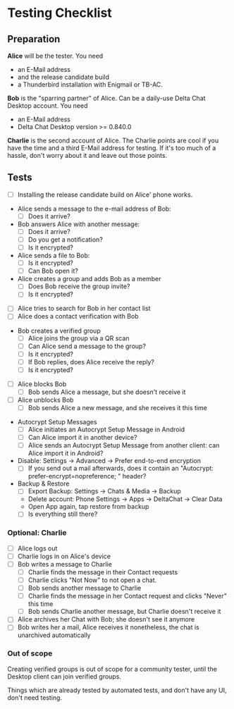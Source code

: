 # Testing Checklist

## Preparation

**Alice** will be the tester. You need 
- an E-Mail address 
- and the release candidate build
- a Thunderbird installation with Enigmail or TB-AC.

**Bob** is the "sparring partner" of Alice. Can be a daily-use Delta Chat
Desktop account. You need
- an E-Mail address
- Delta Chat Desktop version >= 0.840.0

**Charlie** is the second account of Alice. The Charlie points are cool if you
have the time and a third E-Mail address for testing. If it's too much of a
hassle, don't worry about it and leave out those points.

## Tests

- [ ] Installing the release candidate build on Alice' phone works.
- Alice sends a message to the e-mail address of Bob:
    - [ ] Does it arrive?
- Bob answers Alice with another message:
    - [ ] Does it arrive?
    - [ ] Do you get a notification?
    - [ ] Is it encrypted?
- Alice sends a file to Bob:
    - [ ] Is it encrypted?
    - [ ] Can Bob open it?
- Alice creates a group and adds Bob as a member
    - [ ] Does Bob receive the group invite?
    - [ ] Is it encrypted?
- [ ] Alice tries to search for Bob in her contact list
- [ ] Alice does a contact verification with Bob
- Bob creates a verified group
    - [ ] Alice joins the group via a QR scan
    - [ ] Can Alice send a message to the group?
    - [ ] Is it encrypted?
    - [ ] If Bob replies, does Alice receive the reply?
    - [ ] Is it encrypted?
- [ ] Alice blocks Bob
    - [ ] Bob sends Alice a message, but she doesn't receive it
- [ ] Alice unblocks Bob
    - [ ] Bob sends Alice a new message, and she receives it this time
- Autocrypt Setup Messages
    - [ ] Alice initiates an Autocrypt Setup Message in Android
    - [ ] Can Alice import it in another device?
    - [ ] Alice sends an Autocrypt Setup Message from another client: can Alice import it in Android?
- Disable: Settings -> Advanced -> Prefer end-to-end encryption
    - [ ] If you send out a mail afterwards, does it contain an "Autocrypt: prefer-encrypt=nopreference; " header?
- Backup & Restore
    - [ ] Export Backup: Settings -> Chats & Media -> Backup
    - Delete account: Phone Settings -> Apps -> DeltaChat -> Clear Data
    - Open App again, tap restore from backup
    - [ ] Is everything still there?

### Optional: Charlie

- [ ] Alice logs out
- [ ] Charlie logs in on Alice's device
- [ ] Bob writes a message to Charlie
    - [ ] Charlie finds the message in their Contact requests
    - [ ] Charlie clicks "Not Now" to not open a chat.
    - [ ] Bob sends another message to Charlie
    - [ ] Charlie finds the message in her Contact request and clicks "Never" this time
    - [ ] Bob sends Charlie another message, but Charlie doesn't receive it
- [ ] Alice archives her Chat with Bob; she doesn't see it anymore
- [ ] Bob writes her a mail, Alice receives it nonetheless, the chat is unarchived automatically

### Out of scope

Creating verified groups is out of scope for a community tester, until the
Desktop client can join verified groups.

Things which are already tested by automated tests, and don't have any UI,
don't need testing.

